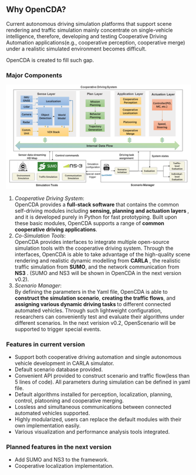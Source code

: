## Why OpenCDA?
Current autonomous driving simulation platforms that support scene rendering and traffic simulation mainly concentrate
on single-vehicle intelligence, therefore, developing and testing Cooperative Driving Automation applications(e.g., cooperative perception,
cooperative merge) under a realistic simulated environment becomes difficult.
 
 OpenCDA is created to fill such gap.

### Major Components
![teaser](images/OpenCDA_diagrams.png )
 1. <em>Cooperative Driving System</em>: <br /> OpenCDA  provides  a  <strong> full-stack software </strong>  that  contains  the  common  self-driving  modules including
  <strong> sensing,   planning and actuation  layers </strong>,  and  it  is  developed  purely  in  Python for fast prototyping.
  Built  upon these basic modules, OpenCDA supports a range of  <strong> common cooperative  driving  applications</strong>. <br />
 2. <em>Co-Simulation Tools</em>: <br />OpenCDA provides interfaces to integrate multiple open-source simulation tools
 with the cooperative driving system. Through the interfaces, OpenCDA is able to take advantage of the high-quality scene rendering
 and realistic dynamic modelling from <strong> CARLA</strong> , the realistic traffic simulation from <strong>SUMO</strong>, and the network communication from <strong> NS3</strong> .
 (SUMO and NS3 will be shown in OpenCDA in the next version v0.2). <br />
 3. <em>Scenario Manager</em>:  <br />By defining the parameters in the Yaml file,  OpenCDA is able to <strong> construct the simulation scenario</strong>,
<strong> creating the traffic flows</strong>, and <strong> assigning various dynamic driving tasks </strong> to different connected automated vehicles. 
 Through such lightweight configuration, researchers can conveniently test and evaluate their algorithms under different scenarios. In the next verision v0.2, 
 OpenScenario will be supported to trigger special events.

### Features in current version
* Support both cooperative driving automation and single autonomous vehicle development in CARLA simulator.
* Default scenario database provided.
* Convenient API provided to construct scenario and traffic flow(less than 5 lines of code). All parameters during simulation
can be defined in yaml file.
* Default algorithms installed for perception, localization, planning, control, platooning and cooperative merging.
* Lossless and simultaneous communications between connected automated vehicles supported.
* Highly modularized, users can replace the default modules with their own implementation easily.
* Various visualization and performance analysis tools integrated.

### Planned features in the next version
* Add SUMO and NS3 to the framework.
* Cooperative localization implementation.

